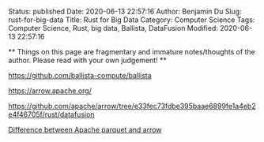 Status: published
Date: 2020-06-13 22:57:16
Author: Benjamin Du
Slug: rust-for-big-data
Title: Rust for Big Data
Category: Computer Science
Tags: Computer Science, Rust, big data, Ballista, DataFusion
Modified: 2020-06-13 22:57:16

**
Things on this page are fragmentary and immature notes/thoughts of the author.
Please read with your own judgement!
**

https://github.com/ballista-compute/ballista

https://arrow.apache.org/

https://github.com/apache/arrow/tree/e33fec73fdbe395baae6899fe1a4eb2e4f46705f/rust/datafusion

[Difference between Apache parquet and arrow](https://stackoverflow.com/questions/56472727/difference-between-apache-parquet-and-arrow)
